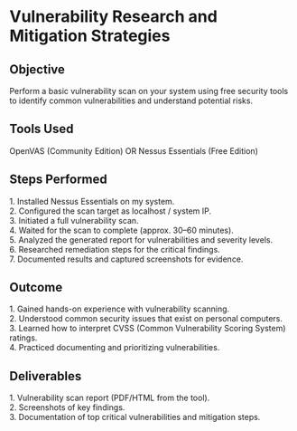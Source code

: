 <h1>Vulnerability Research and Mitigation Strategies</h1>

<h2>Objective</h2>
Perform a basic vulnerability scan on your system using free security tools to identify common vulnerabilities and understand potential risks.

<h2>Tools Used</h2>
OpenVAS (Community Edition) OR
Nessus Essentials (Free Edition)

<h2>Steps Performed</h2>
1. Installed Nessus Essentials on my system. <br>
2. Configured the scan target as localhost / system IP. <br>
3. Initiated a full vulnerability scan. <br>
4. Waited for the scan to complete (approx. 30–60 minutes). <br>
5. Analyzed the generated report for vulnerabilities and severity levels. <br>
6. Researched remediation steps for the critical findings. <br>
7. Documented results and captured screenshots for evidence. <br>

<h2>Outcome</h2>
1. Gained hands-on experience with vulnerability scanning. <br>
2. Understood common security issues that exist on personal computers. <br>
3. Learned how to interpret CVSS (Common Vulnerability Scoring System) ratings. <br>
4. Practiced documenting and prioritizing vulnerabilities. <br>

<h2>Deliverables</h2>
1. Vulnerability scan report (PDF/HTML from the tool). <br>
2. Screenshots of key findings. <br>
3. Documentation of top critical vulnerabilities and mitigation steps. <br>
